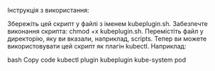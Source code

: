Інструкція з використання:

Збережіть цей скрипт у файлі з іменем kubeplugin.sh.
Забезпечте виконання скрипта: chmod +x kubeplugin.sh.
Перемістіть файл у директорію, яку ви вказали, наприклад, scripts.
Тепер ви можете використовувати цей скрипт як плагін kubectl. Наприклад:

bash
Copy code
kubectl plugin kubeplugin kube-system pod